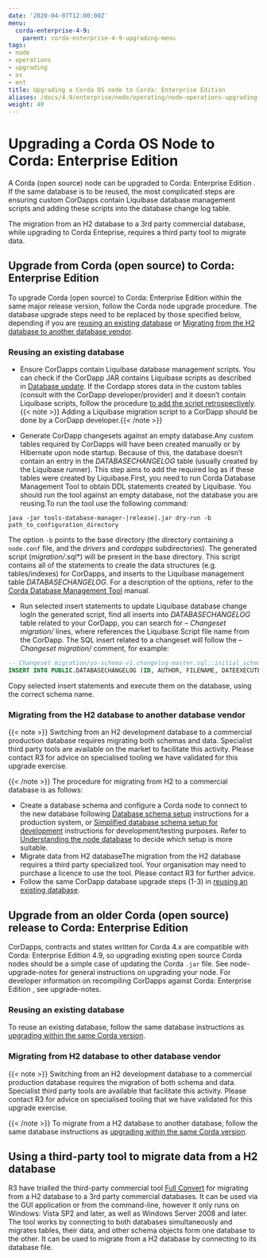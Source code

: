 ```yaml
---
date: '2020-04-07T12:00:00Z'
menu:
  corda-enterprise-4-9:
    parent: corda-enterprise-4-9-upgrading-menu
tags:
- node
- operations
- upgrading
- os
- ent
title: Upgrading a Corda OS node to Corda: Enterprise Edition 
aliases: /docs/4.9/enterprise/node/operating/node-operations-upgrading-os-to-ent.html
weight: 40
---
```



# Upgrading a Corda OS Node to Corda: Enterprise Edition 

A Corda (open source) node can be upgraded to Corda: Enterprise Edition .
If the same database is to be reused, the most complicated steps are ensuring custom CorDapps contain
Liquibase database management scripts and adding these scripts into the database change log table.

The migration from an H2 database to a 3rd party commercial database, while upgrading to Corda Enteprise,
requires a third party tool to migrate data.

## Upgrade from Corda (open source) to Corda: Enterprise Edition 

To upgrade Corda (open source) to Corda: Enterprise Edition  within the same major release version, follow the Corda node upgrade procedure.
The database upgrade steps need to be replaced by those specified below,
depending if you are [reusing an existing database](#reusing-an-existing-database)
or [Migrating from the H2 database to another database vendor](#migrating-from-the-h2-database-to-another-database-vendor).



### Reusing an existing database


* Ensure CorDapps contain Liquibase database management scripts.
You can check if the CorDapp JAR contains Liquibase scripts as described in [Database update](../../../../../en/platform/corda/4.9/enterprise/node/operating/node-operations-cordapp-deployment.html#database-update).
If the Cordapp stores data in the custom tables (consult with the CorDapp developer/provider)
and it doesn’t contain Liquibase scripts, follow the procedure
[to add the script retrospectively](../../../../../en/platform/corda/4.9/enterprise/cordapps/database-management.html#adding-scripts-retrospectively-to-an-existing-cordapp).{{< note >}}
Adding a Liquibase migration script to a CorDapp should be done by a CorDapp developer.{{< /note >}}

* Generate CorDapp changesets against an empty database.Any custom tables required by CorDapps will have been created manually or by Hibernate upon node startup.
Because of this, the database doesn’t contain an entry in the *DATABASECHANGELOG* table (usually created by the Liquibase runner).
This step aims to add the required log as if these tables were created by Liquibase.First, you need to run Corda Database Management Tool to obtain DDL statements created by Liquibase.
You should run the tool against an empty database, not the database you are reusing.To run the tool use the following command:

```shell
java -jar tools-database-manager-|release|.jar dry-run -b path_to_configuration_directory
```

The option `-b` points to the base directory (the directory containing a `node.conf` file, and the *drivers* and *cordapps* subdirectories). The generated script (*migration/*.sql*) will be present in the base directory.
This script contains all of the statements to create the data structures (e.g. tables/indexes) for CorDapps,
and inserts to the Liquibase management table *DATABASECHANGELOG*.
For a description of the options, refer to the [Corda Database Management Tool](../../../../../en/platform/corda/4.9/enterprise/database-management-tool.md) manual.

* Run selected insert statements to update Liquibase database change logIn the generated script, find all inserts into *DATABASECHANGELOG* table related to your CorDapp,
you can search for *– Changeset migration/<file-name>* lines, where <file-name> references the Liquibase Script file name from the CorDapp.
The SQL insert related to a changeset will follow the *– Changeset migration/<file-name>* comment, for example:

```sql
-- Changeset migration/yo-schema-v1.changelog-master.sql::initial_schema_for_YoSchemaV1::R3.Corda.Generated
INSERT INTO PUBLIC.DATABASECHANGELOG (ID, AUTHOR, FILENAME, DATEEXECUTED, ORDEREXECUTED, MD5SUM, DESCRIPTION, COMMENTS, EXECTYPE, CONTEXTS, LABELS, LIQUIBASE, DEPLOYMENT_ID) VALUES ('initial_schema_for_YoSchemaV1', 'R3.Corda.Generated', 'migration/yo-schema-v1.changelog-master.sql', NOW(), 74, '7:2d4e1d5d7165a8edc848208d0707eb24', 'sql', '', 'EXECUTED', NULL, NULL, '3.5.3', '2862877878');
```

Copy selected insert statements and execute them on the database, using the correct schema name.



### Migrating from the H2 database to another database vendor

{{< note >}}
Switching from an H2 development database to a commercial production database requires migrating both schemas and data.
Specialist third party tools are available on the market to facilitate this activity. Please contact R3 for advice on specialised tooling
we have validated for this upgrade exercise.

{{< /note >}}
The procedure for migrating from H2 to a commercial database is as follows:


* Create a database schema and configure a Corda node to connect to the new database following [Database schema setup](../../../../../en/platform/corda/4.9/enterprise/node/operating/node-database-admin.md) instructions
for a production system, or [Simplified database schema setup for development](node/operating/node-database-developer.md) instructions for development/testing purposes.
Refer to [Understanding the node database](../../../../../en/platform/corda/4.9/enterprise/node/operating/node-database.md) to decide which setup is more suitable.
* Migrate data from H2 databaseThe migration from the H2 database requires a third party specialized tool.
Your organisation may need to purchase a licence to use the tool.
Please contact R3 for further advice.
* Follow the same CorDapp database upgrade steps (1-3) in [reusing an existing database](#reusing-an-existing-database).



## Upgrade from an older Corda (open source) release to Corda: Enterprise Edition 

CorDapps, contracts and states written for Corda 4.x are compatible with Corda: Enterprise Edition  4.9, so upgrading
existing open source Corda nodes should be a simple case of updating the Corda `.jar` file.
See node-upgrade-notes for general instructions on upgrading your node.
For developer information on recompiling CorDapps against Corda: Enterprise Edition , see upgrade-notes.

### Reusing an existing database

To reuse an existing database, follow the same database instructions as
[upgrading within the same Corda version](#reusing-an-existing-database).


### Migrating from H2 database to other database vendor

{{< note >}}
Switching from an H2 development database to a commercial production database requires the migration of both schema and data.
Specialist third party tools are available that facilitate this activity. Please contact R3 for advice on specialised tooling
that we have validated for this upgrade exercise.

{{< /note >}}
To migrate from a H2 database to another database, follow the same database instructions as
[upgrading within the same Corda version](#migrating-from-the-h2-database-to-another-database-vendor).


## Using a third-party tool to migrate data from a H2 database

R3 have trialled the third-party commercial tool [Full Convert](https://www.spectralcore.com/fullconvert) for migrating from a H2 database
to a 3rd party commercial databases.
It can be used via the GUI application or from the command-line, however it only runs on Windows: Vista SP2 and later, as well as Windows Server 2008 and later.
The tool works by connecting to both databases simultaneously and migrates tables, their data, and other schema objects form one database to the other.
It can be used to migrate from a H2 database by connecting to its database file.
